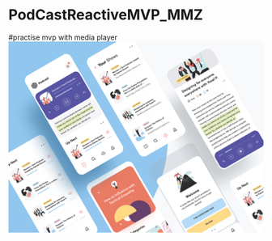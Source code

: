 # PodCastReactiveMVP_MMZ
#practise mvp with media player
![](https://github.com/junelaykris/PodCastReactiveMVP_MMZ/blob/master/app/src/main/java/com/padcx/mmz/podcast/postcastimage/podcast.png)
